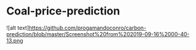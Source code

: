 # Coal-price-prediction

![alt text]https://github.com/progamandoconro/carbon-prediction/blob/master/Screenshot%20from%202019-09-16%2000-40-13.png

